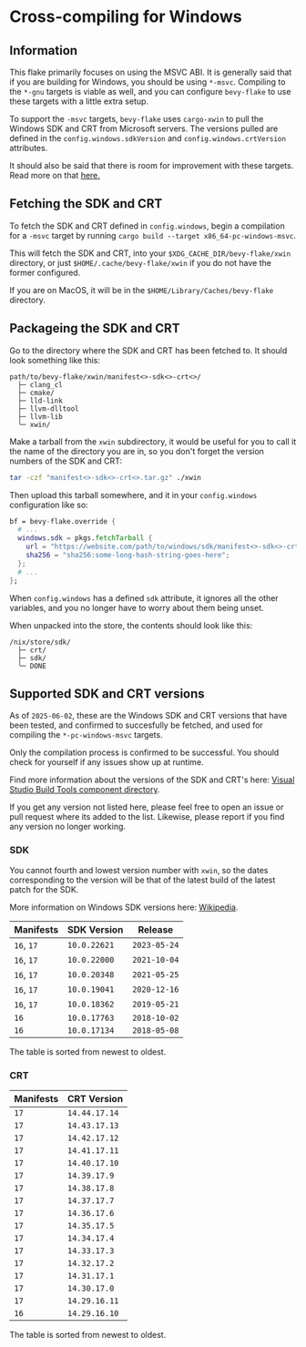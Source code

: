 # Cross-compiling for Windows

## Information

This flake primarily focuses on using the MSVC ABI. It is generally said that
if you are building for Windows, you should be using `*-msvc`. Compiling to the
`*-gnu` targets is viable as well, and you can configure `bevy-flake` to use
these targets with a little extra setup.

To support the `-msvc` targets, `bevy-flake` uses `cargo-xwin` to pull the
Windows SDK and CRT from Microsoft servers. The versions pulled are defined in
the `config.windows.sdkVersion` and `config.windows.crtVersion` attributes.

It should also be said that there is room for improvement with these targets.
Read more on that [here.](details.md#where-is-bevy-flake-lacking)

## Fetching the SDK and CRT

To fetch the SDK and CRT defined in `config.windows`, begin a compilation for
a `-msvc` target by running `cargo build --target x86_64-pc-windows-msvc`.

This will fetch the SDK and CRT, into your `$XDG_CACHE_DIR/bevy-flake/xwin`
directory, or just `$HOME/.cache/bevy-flake/xwin` if you do not have the former
configured.

If you are on MacOS, it will be in the `$HOME/Library/Caches/bevy-flake`
directory.

## Packageing the SDK and CRT

Go to the directory where the SDK and CRT has been fetched to. It should look
something like this:

```
path/to/bevy-flake/xwin/manifest<>-sdk<>-crt<>/
  ├─ clang_cl
  ├─ cmake/
  ├─ lld-link
  ├─ llvm-dlltool
  ├─ llvm-lib
  ╰─ xwin/
```

Make a tarball from the `xwin` subdirectory, it would be useful for you to call
it the name of the directory you are in, so you don't forget the version numbers
of the SDK and CRT:

```bash
tar -czf "manifest<>-sdk<>-crt<>.tar.gz" ./xwin
```

Then upload this tarball somewhere, and it in your `config.windows`
configuration like so:

```nix
bf = bevy-flake.override {
  # ...
  windows.sdk = pkgs.fetchTarball {
    url = "https://website.com/path/to/windows/sdk/manifest<>-sdk<>-crt<>.tar.gz";
    sha256 = "sha256:some-long-hash-string-goes-here";
  };
  # ...
};
```

When `config.windows` has a defined `sdk` attribute, it ignores all the other
variables, and you no longer have to worry about them being unset.

When unpacked into the store, the contents should look like this:

```
/nix/store/sdk/
  ├─ crt/
  ├─ sdk/
  ╰─ DONE
```

## Supported SDK and CRT versions

As of `2025-06-02`, these are the Windows SDK and CRT versions that have been
tested, and confirmed to succesfully be fetched, and used for compiling the
`*-pc-windows-msvc` targets.

Only the compilation process is confirmed to be successful. You should check for
yourself if any issues show up at runtime.

Find more information about the versions of the SDK and CRT's here:
[Visual Studio Build Tools component directory][sdk_microsoft].

[sdk_microsoft]: https://learn.microsoft.com/en-us/visualstudio/install/workload-component-id-vs-build-tools

If you get any version not listed here, please feel free to open an issue or
pull request where its added to the list. Likewise, please report if you find
any version no longer working.

### SDK

You cannot fourth and lowest version number with `xwin`, so the dates
corresponding to the version will be that of the latest build of the latest
patch for the SDK.

More information on Windows SDK versions here: [Wikipedia][sdk_wiki].

[sdk_wiki]: https://en.wikipedia.org/wiki/Microsoft_Windows_SDK

| Manifests  | SDK Version  | Release      |
|------------|--------------|--------------|
| `16`, `17` | `10.0.22621` | `2023-05-24` |
| `16`, `17` | `10.0.22000` | `2021-10-04` |
| `16`, `17` | `10.0.20348` | `2021-05-25` |
| `16`, `17` | `10.0.19041` | `2020-12-16` |
| `16`, `17` | `10.0.18362` | `2019-05-21` |
| `16`       | `10.0.17763` | `2018-10-02` |
| `16`       | `10.0.17134` | `2018-05-08` |

The table is sorted from newest to oldest.

### CRT

| Manifests  | CRT Version   |
|------------|---------------|
| `17`       | `14.44.17.14` |
| `17`       | `14.43.17.13` |
| `17`       | `14.42.17.12` |
| `17`       | `14.41.17.11` |
| `17`       | `14.40.17.10` |
| `17`       | `14.39.17.9`  |
| `17`       | `14.38.17.8`  |
| `17`       | `14.37.17.7`  |
| `17`       | `14.36.17.6`  |
| `17`       | `14.35.17.5`  |
| `17`       | `14.34.17.4`  |
| `17`       | `14.33.17.3`  |
| `17`       | `14.32.17.2`  |
| `17`       | `14.31.17.1`  |
| `17`       | `14.30.17.0`  |
| `17`       | `14.29.16.11` |
| `16`       | `14.29.16.10` |

The table is sorted from newest to oldest.
